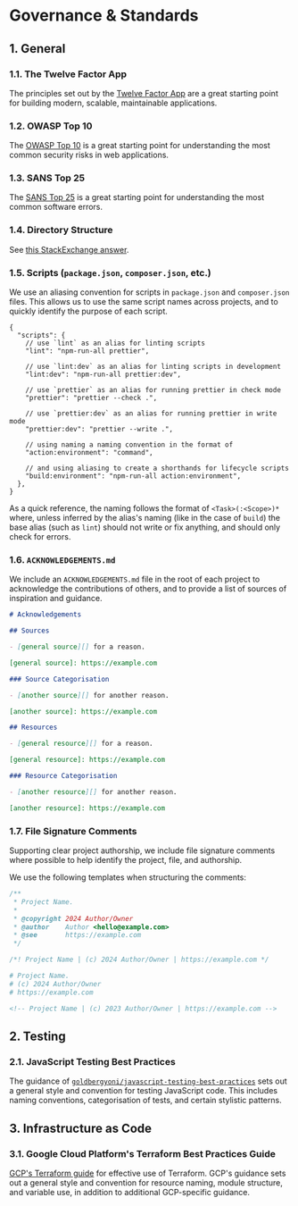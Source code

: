 # Governance & Standards

## 1. General

### 1.1. The Twelve Factor App

The principles set out by the [Twelve Factor App](https://12factor.net/) are a
great starting point for building modern, scalable, maintainable applications.

### 1.2. OWASP Top 10

The [OWASP Top 10](https://owasp.org/www-project-top-ten/) is a great starting
point for understanding the most common security risks in web applications.

### 1.3. SANS Top 25

The [SANS Top 25](https://www.sans.org/top25-software-errors/) is a great
starting point for understanding the most common software errors.

### 1.4. Directory Structure

See
[this StackExchange answer](https://softwareengineering.stackexchange.com/a/392461).

### 1.5. Scripts (`package.json`, `composer.json`, etc.)

We use an aliasing convention for scripts in `package.json` and `composer.json`
files. This allows us to use the same script names across projects, and to
quickly identify the purpose of each script.

```jsonc
{
  "scripts": {
    // use `lint` as an alias for linting scripts
    "lint": "npm-run-all prettier",

    // use `lint:dev` as an alias for linting scripts in development
    "lint:dev": "npm-run-all prettier:dev",

    // use `prettier` as an alias for running prettier in check mode
    "prettier": "prettier --check .",

    // use `prettier:dev` as an alias for running prettier in write mode
    "prettier:dev": "prettier --write .",

    // using naming a naming convention in the format of
    "action:environment": "command",

    // and using aliasing to create a shorthands for lifecycle scripts
    "build:environment": "npm-run-all action:environment",
  },
}
```

As a quick reference, the naming follows the format of `<Task>(:<Scope>)*`
where, unless inferred by the alias's naming (like in the case of `build`) the
base alias (such as `lint`) should not write or fix anything, and should only
check for errors.

### 1.6. `ACKNOWLEDGEMENTS.md`

We include an `ACKNOWLEDGEMENTS.md` file in the root of each project to
acknowledge the contributions of others, and to provide a list of sources of
inspiration and guidance.

```markdown
# Acknowledgements

## Sources

- [general source][] for a reason.

[general source]: https://example.com

### Source Categorisation

- [another source][] for another reason.

[another source]: https://example.com

## Resources

- [general resource][] for a reason.

[general resource]: https://example.com

### Resource Categorisation

- [another resource][] for another reason.

[another resource]: https://example.com
```

### 1.7. File Signature Comments

Supporting clear project authorship, we include file signature comments where
possible to help identify the project, file, and authorship.

We use the following templates when structuring the comments:

```js
/**
 * Project Name.
 *
 * @copyright 2024 Author/Owner
 * @author    Author <hello@example.com>
 * @see       https://example.com
 */
```

```css
/*! Project Name | (c) 2024 Author/Owner | https://example.com */
```

```bash
# Project Name.
# (c) 2024 Author/Owner
# https://example.com
```

```html
<!-- Project Name | (c) 2023 Author/Owner | https://example.com -->
```

## 2. Testing

### 2.1. JavaScript Testing Best Practices

The guidance of
[`goldbergyoni/javascript-testing-best-practices`](https://github.com/goldbergyoni/javascript-testing-best-practices)
sets out a general style and convention for testing JavaScript code. This
includes naming conventions, categorisation of tests, and certain stylistic
patterns.

## 3. Infrastructure as Code

### 3.1. Google Cloud Platform's Terraform Best Practices Guide

[GCP's Terraform guide](https://cloud.google.com/docs/terraform/best-practices-for-terraform)
for effective use of Terraform. GCP's guidance sets out a general style and
convention for resource naming, module structure, and variable use, in addition
to additional GCP-specific guidance.
